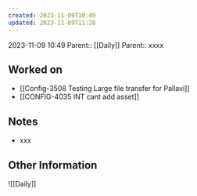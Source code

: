 ```yaml
---
created: 2023-11-09T10:49
updated: 2023-11-09T11:28
---
```

2023-11-09 10:49
Parent:: [[Daily]] 
Parent:: xxxx
## Worked on

- [[Config-3508 Testing Large file transfer for Pallavi]]
- [[CONFIG-4035 INT cant add asset]]

## Notes

- xxx

## Other Information

![[Daily]]
